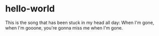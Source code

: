 # hello-world

This is the song that has been stuck in my head all day: When I'm gone, when I'm gooone, you're gonna miss me when I'm gone. 
